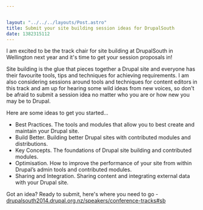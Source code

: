 ```yaml
---


layout: "../../../layouts/Post.astro"
title: Submit your site building session ideas for DrupalSouth
date: 1382315112
---
```



I am excited to be the track chair for site building at DrupalSouth in Wellington next year and it&#39;s time to get your session proposals in!

Site building is the glue that pieces together a Drupal site and everyone has their favourite tools, tips and techniques for achieving requirements. I am also considering sessions around tools and techniques for content editors in this track and am up for hearing some wild ideas from new voices, so don&#39;t be afraid to submit a session idea no matter who you are or how new you may be to Drupal.

Here are some ideas to get you started&hellip;<ul><li>Best Practices. The tools and modules that allow you to best create and maintain your Drupal site.</li><li>Build Better. Building better Drupal sites with contributed modules and distributions.</li><li>Key Concepts. The foundations of Drupal site building and contributed modules.</li><li>Optimisation. How to improve the performance of your site from within Drupal&rsquo;s admin tools and contributed modules.</li><li>Sharing and Integration. Sharing content and integrating external data with your Drupal site.</li></ul>

Got an idea? Ready to submit, here&#39;s where you need to go - <a href="https://drupalsouth2014.drupal.org.nz/speakers/conference-tracks#sb" target="_blank">drupalsouth2014.drupal.org.nz/speakers/conference-tracks#sb</a>
